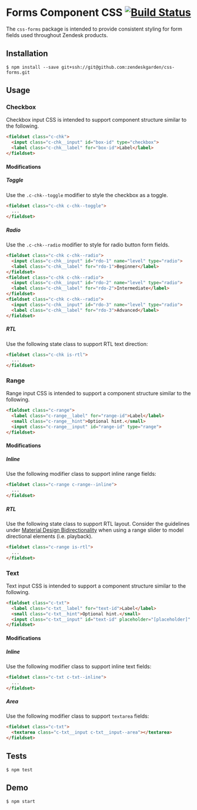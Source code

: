# Forms Component CSS [![Build Status](https://travis-ci.com/zendeskgarden/css-forms.svg?token=dDt9s6smCMgz269xNbpz&branch=master)](https://travis-ci.com/zendeskgarden/css-forms)

The `css-forms` package is intended to provide consistent styling for
form fields used throughout Zendesk products.

## Installation

    $ npm install --save git+ssh://git@github.com:zendeskgarden/css-forms.git

## Usage

### Checkbox

Checkbox input CSS is intended to support component structure similar to
the following.

```html
<fieldset class="c-chk">
  <input class="c-chk__input" id="box-id" type="checkbox">
  <label class="c-chk__label" for="box-id">Label</label>
</fieldset>
```

#### Modifications

##### Toggle

Use the `.c-chk--toggle` modifier to style the checkbox as a toggle.

```html
<fieldset class="c-chk c-chk--toggle">
  ...
</fieldset>
```

##### Radio

Use the `.c-chk--radio` modifier to style for radio button form fields.

```html
<fieldset class="c-chk c-chk--radio">
  <input class="c-chk__input" id="rdo-1" name="level" type="radio">
  <label class="c-chk__label" for="rdo-1">Beginner</label>
</fieldset>
<fieldset class="c-chk c-chk--radio">
  <input class="c-chk__input" id="rdo-2" name="level" type="radio">
  <label class="c-chk__label" for="rdo-2">Intermediate</label>
</fieldset>
<fieldset class="c-chk c-chk--radio">
  <input class="c-chk__input" id="rdo-3" name="level" type="radio">
  <label class="c-chk__label" for="rdo-3">Advanced</label>
</fieldset>
```

##### RTL

Use the following state class to support RTL text direction:

```html
<fieldset class="c-chk is-rtl">
  ...
</fieldset>
```

### Range

Range input CSS is intended to support a component structure similar to
the following.

```html
<fieldset class="c-range">
  <label class="c-range__label" for="range-id">Label</label>
  <small class="c-range__hint">Optional hint.</small>
  <input class="c-range__input" id="range-id" type="range">
</fieldset>
```

#### Modifications

##### Inline

Use the following modifier class to support inline range fields:

```html
<fieldset class="c-range c-range--inline">
  ...
</fieldset>
```

##### RTL

Use the following state class to support RTL layout. Consider the
guidelines under [Material Design
Bidirectionality](https://material.google.com/usability/bidirectionality.html)
when using a range slider to model directional elements (i.e. playback).

```html
<fieldset class="c-range is-rtl">
  ...
</fieldset>
```

### Text

Text input CSS is intended to support a component structure similar to
the following.

```html
<fieldset class="c-txt">
  <label class="c-txt__label" for="text-id">Label</label>
  <small class="c-txt__hint">Optional hint.</small>
  <input class="c-txt__input" id="text-id" placeholder="[placeholder]" type="text">
</fieldset>
```

#### Modifications

##### Inline

Use the following modifier class to support inline text fields:

```html
<fieldset class="c-txt c-txt--inline">
  ...
</fieldset>
```

##### Area

Use the following modifier class to support `textarea` fields:

```html
<fieldset class="c-txt">
  <textarea class="c-txt__input c-txt__input--area"></textarea>
</fieldset>
```

## Tests

    $ npm test

## Demo

    $ npm start
